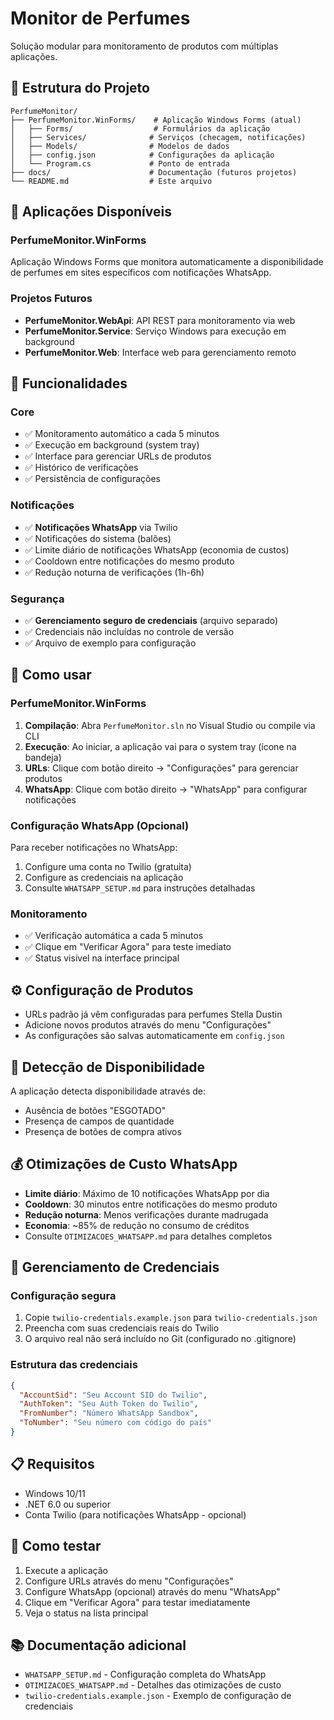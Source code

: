 # Monitor de Perfumes

Solução modular para monitoramento de produtos com múltiplas aplicações.

## 📁 Estrutura do Projeto

```
PerfumeMonitor/
├── PerfumeMonitor.WinForms/    # Aplicação Windows Forms (atual)
│   ├── Forms/                  # Formulários da aplicação
│   ├── Services/              # Serviços (checagem, notificações)
│   ├── Models/                # Modelos de dados
│   ├── config.json            # Configurações da aplicação
│   └── Program.cs             # Ponto de entrada
├── docs/                      # Documentação (futuros projetos)
└── README.md                  # Este arquivo
```

## 🎯 Aplicações Disponíveis

### PerfumeMonitor.WinForms
Aplicação Windows Forms que monitora automaticamente a disponibilidade de perfumes em sites específicos com notificações WhatsApp.

### Projetos Futuros
- **PerfumeMonitor.WebApi**: API REST para monitoramento via web
- **PerfumeMonitor.Service**: Serviço Windows para execução em background
- **PerfumeMonitor.Web**: Interface web para gerenciamento remoto

## 🚀 Funcionalidades

### Core
- ✅ Monitoramento automático a cada 5 minutos
- ✅ Execução em background (system tray)
- ✅ Interface para gerenciar URLs de produtos
- ✅ Histórico de verificações
- ✅ Persistência de configurações

### Notificações
- ✅ **Notificações WhatsApp** via Twilio
- ✅ Notificações do sistema (balões)
- ✅ Limite diário de notificações WhatsApp (economia de custos)
- ✅ Cooldown entre notificações do mesmo produto
- ✅ Redução noturna de verificações (1h-6h)

### Segurança
- ✅ **Gerenciamento seguro de credenciais** (arquivo separado)
- ✅ Credenciais não incluídas no controle de versão
- ✅ Arquivo de exemplo para configuração

## 🔧 Como usar

### PerfumeMonitor.WinForms
1. **Compilação**: Abra `PerfumeMonitor.sln` no Visual Studio ou compile via CLI
2. **Execução**: Ao iniciar, a aplicação vai para o system tray (ícone na bandeja)
3. **URLs**: Clique com botão direito → "Configurações" para gerenciar produtos
4. **WhatsApp**: Clique com botão direito → "WhatsApp" para configurar notificações

### Configuração WhatsApp (Opcional)
Para receber notificações no WhatsApp:
1. Configure uma conta no Twilio (gratuita)
2. Configure as credenciais na aplicação
3. Consulte `WHATSAPP_SETUP.md` para instruções detalhadas

### Monitoramento
- ✅ Verificação automática a cada 5 minutos
- ✅ Clique em "Verificar Agora" para teste imediato
- ✅ Status visível na interface principal

## ⚙️ Configuração de Produtos

- URLs padrão já vêm configuradas para perfumes Stella Dustin
- Adicione novos produtos através do menu "Configurações"
- As configurações são salvas automaticamente em `config.json`

## 🎯 Detecção de Disponibilidade

A aplicação detecta disponibilidade através de:
- Ausência de botões "ESGOTADO"
- Presença de campos de quantidade
- Presença de botões de compra ativos

## 💰 Otimizações de Custo WhatsApp

- **Limite diário**: Máximo de 10 notificações WhatsApp por dia
- **Cooldown**: 30 minutos entre notificações do mesmo produto
- **Redução noturna**: Menos verificações durante madrugada
- **Economia**: ~85% de redução no consumo de créditos
- Consulte `OTIMIZACOES_WHATSAPP.md` para detalhes completos

## 🔐 Gerenciamento de Credenciais

### Configuração segura
1. Copie `twilio-credentials.example.json` para `twilio-credentials.json`
2. Preencha com suas credenciais reais do Twilio
3. O arquivo real não será incluído no Git (configurado no .gitignore)

### Estrutura das credenciais
```json
{
  "AccountSid": "Seu Account SID do Twilio",
  "AuthToken": "Seu Auth Token do Twilio", 
  "FromNumber": "Número WhatsApp Sandbox",
  "ToNumber": "Seu número com código do país"
}
```

## 📋 Requisitos

- Windows 10/11
- .NET 6.0 ou superior
- Conta Twilio (para notificações WhatsApp - opcional)

## 🧪 Como testar

1. Execute a aplicação
2. Configure URLs através do menu "Configurações"
3. Configure WhatsApp (opcional) através do menu "WhatsApp"
4. Clique em "Verificar Agora" para testar imediatamente
5. Veja o status na lista principal

## 📚 Documentação adicional

- `WHATSAPP_SETUP.md` - Configuração completa do WhatsApp
- `OTIMIZACOES_WHATSAPP.md` - Detalhes das otimizações de custo
- `twilio-credentials.example.json` - Exemplo de configuração de credenciais 